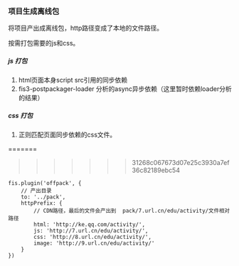 ### 项目生成离线包

将项目产出成离线包，http路径变成了本地的文件路径。

按需打包需要的js和css。

##### js 打包
1. html页面本身script src引用的同步依赖
2. fis3-postpackager-loader 分析的async异步依赖（这里暂时依赖loader分析的结果）

##### css 打包
1. 正则匹配页面同步依赖的css文件。

=======
>>>>>>> 31268c067673d07e25c3930a7ef36c82189ebc54
```
fis.plugin('offpack', {
    // 产出目录
    to: '../pack',
    httpPrefix: {
        // CDN路径，最后的文件会产出到  pack/7.url.cn/edu/activity/文件相对路径
        html: 'http://ke.qq.com/activity/',
        js: 'http://7.url.cn/edu/activity/',
        css: 'http://8.url.cn/edu/activity/',
        image: 'http://9.url.cn/edu/activity/'
    }
})
```
